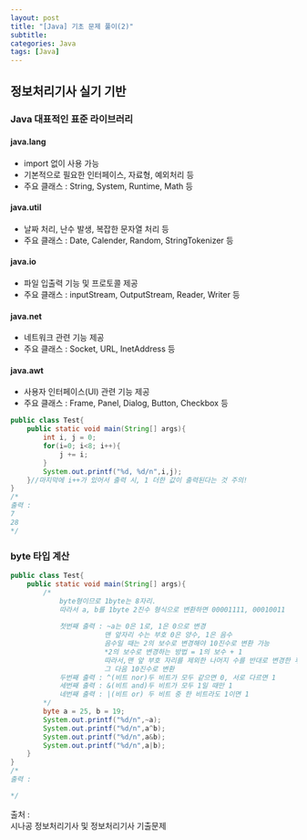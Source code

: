 ```yaml
---
layout: post
title: "[Java] 기초 문제 풀이(2)"
subtitle: 
categories: Java
tags: [Java]
--- 
```

## 정보처리기사 실기 기반  
### Java 대표적인 표준 라이브러리

#### java.lang
* import 없이 사용 가능  
* 기본적으로 필요한 인터페이스, 자료형, 예외처리 등  
* 주요 클래스 : String, System, Runtime, Math 등  


#### java.util
* 날짜 처리, 난수 발생, 복잡한 문자열 처리 등  
* 주요 클래스 : Date, Calender, Random, StringTokenizer 등  


#### java.io
* 파일 입출력 기능 및 프로토콜 제공
* 주요 클래스 : inputStream, OutputStream, Reader, Writer 등

#### java.net
* 네트워크 관련 기능 제공
* 주요 클래스 : Socket, URL, InetAddress 등

#### java.awt
* 사용자 인터페이스(UI) 관련 기능 제공
* 주요 클래스 : Frame, Panel, Dialog, Button, Checkbox 등  


```JAVA
public class Test{
    public static void main(String[] args){
        int i, j = 0;
        for(i=0; i<8; i++){
            j += i;
        }
        System.out.printf("%d, %d/n",i,j);
    }//마지막에 i++가 있어서 출력 시, 1 더한 값이 출력된다는 것 주의!
}
/*
출력 :
7
28
*/
```


### byte 타입 계산
```JAVA
public class Test{
    public static void main(String[] args){
        /*
            byte형이므로 1byte는 8자리.
            따라서 a, b를 1byte 2진수 형식으로 변환하면 00001111, 00010011
            
            첫번째 출력 : ~a는 0은 1로, 1은 0으로 변경
                       맨 앞자리 수는 부호 0은 양수, 1은 음수
                       음수일 때는 2의 보수로 변경해야 10진수로 변환 가능
                       *2의 보수로 변경하는 방법 = 1의 보수 + 1
                       따라서,맨 앞 부호 자리를 제외한 나머지 수를 반대로 변경한 후, 1 더하기
                       그 다음 10진수로 변환
            두번째 출력 : ^(비트 nor)두 비트가 모두 같으면 0, 서로 다르면 1
            세번째 출력 : &(비트 and)두 비트가 모두 1일 때만 1
            네번째 출력 : |(비트 or) 두 비트 중 한 비트라도 1이면 1
        */
        byte a = 25, b = 19;
        System.out.printf("%d/n",~a); 
        System.out.printf("%d/n",a^b);
        System.out.printf("%d/n",a&b);
        System.out.printf("%d/n",a|b);
    }
}
/*
출력 :

*/
```
<!-- 
```JAVA
public class Test{
    public static void main(String[] args){
        
    }
}
```
-->



출처 :  
시나공 정보처리기사 및 정보처리기사 기출문제
